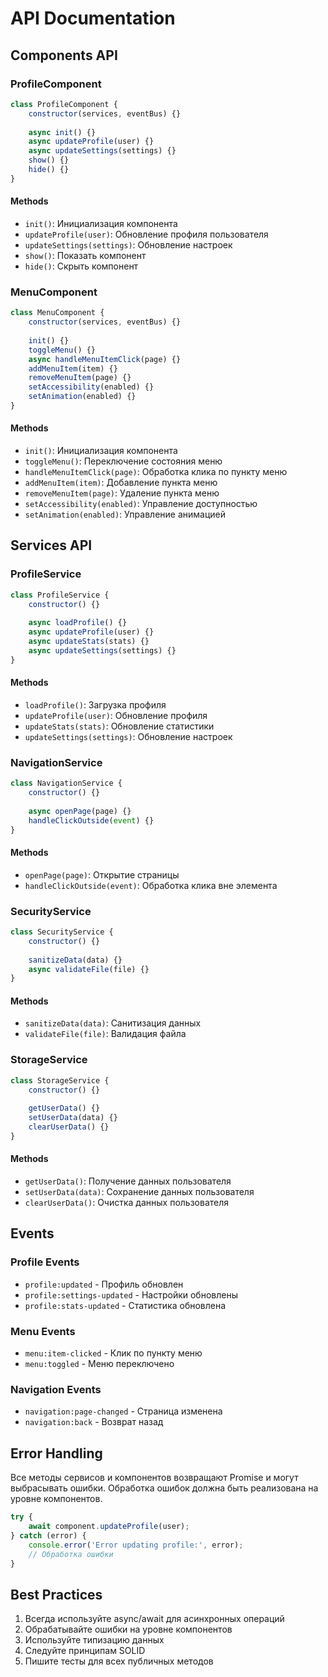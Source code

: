 # API Documentation

## Components API

### ProfileComponent

```javascript
class ProfileComponent {
    constructor(services, eventBus) {}
    
    async init() {}
    async updateProfile(user) {}
    async updateSettings(settings) {}
    show() {}
    hide() {}
}
```

#### Methods

- `init()`: Инициализация компонента
- `updateProfile(user)`: Обновление профиля пользователя
- `updateSettings(settings)`: Обновление настроек
- `show()`: Показать компонент
- `hide()`: Скрыть компонент

### MenuComponent

```javascript
class MenuComponent {
    constructor(services, eventBus) {}
    
    init() {}
    toggleMenu() {}
    async handleMenuItemClick(page) {}
    addMenuItem(item) {}
    removeMenuItem(page) {}
    setAccessibility(enabled) {}
    setAnimation(enabled) {}
}
```

#### Methods

- `init()`: Инициализация компонента
- `toggleMenu()`: Переключение состояния меню
- `handleMenuItemClick(page)`: Обработка клика по пункту меню
- `addMenuItem(item)`: Добавление пункта меню
- `removeMenuItem(page)`: Удаление пункта меню
- `setAccessibility(enabled)`: Управление доступностью
- `setAnimation(enabled)`: Управление анимацией

## Services API

### ProfileService

```javascript
class ProfileService {
    constructor() {}
    
    async loadProfile() {}
    async updateProfile(user) {}
    async updateStats(stats) {}
    async updateSettings(settings) {}
}
```

#### Methods

- `loadProfile()`: Загрузка профиля
- `updateProfile(user)`: Обновление профиля
- `updateStats(stats)`: Обновление статистики
- `updateSettings(settings)`: Обновление настроек

### NavigationService

```javascript
class NavigationService {
    constructor() {}
    
    async openPage(page) {}
    handleClickOutside(event) {}
}
```

#### Methods

- `openPage(page)`: Открытие страницы
- `handleClickOutside(event)`: Обработка клика вне элемента

### SecurityService

```javascript
class SecurityService {
    constructor() {}
    
    sanitizeData(data) {}
    async validateFile(file) {}
}
```

#### Methods

- `sanitizeData(data)`: Санитизация данных
- `validateFile(file)`: Валидация файла

### StorageService

```javascript
class StorageService {
    constructor() {}
    
    getUserData() {}
    setUserData(data) {}
    clearUserData() {}
}
```

#### Methods

- `getUserData()`: Получение данных пользователя
- `setUserData(data)`: Сохранение данных пользователя
- `clearUserData()`: Очистка данных пользователя

## Events

### Profile Events

- `profile:updated` - Профиль обновлен
- `profile:settings-updated` - Настройки обновлены
- `profile:stats-updated` - Статистика обновлена

### Menu Events

- `menu:item-clicked` - Клик по пункту меню
- `menu:toggled` - Меню переключено

### Navigation Events

- `navigation:page-changed` - Страница изменена
- `navigation:back` - Возврат назад

## Error Handling

Все методы сервисов и компонентов возвращают Promise и могут выбрасывать ошибки. Обработка ошибок должна быть реализована на уровне компонентов.

```javascript
try {
    await component.updateProfile(user);
} catch (error) {
    console.error('Error updating profile:', error);
    // Обработка ошибки
}
```

## Best Practices

1. Всегда используйте async/await для асинхронных операций
2. Обрабатывайте ошибки на уровне компонентов
3. Используйте типизацию данных
4. Следуйте принципам SOLID
5. Пишите тесты для всех публичных методов 